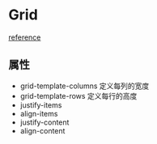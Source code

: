 # Grid

[reference](https://segmentfault.com/a/1190000012889793)

## 属性

- grid-template-columns    定义每列的宽度
- grid-template-rows   定义每行的高度
- justify-items   
- align-items
- justify-content
- align-content
